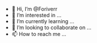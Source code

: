 - 👋 Hi, I’m @Foriverr
- 👀 I’m interested in ...
- 🌱 I’m currently learning ...
- 💞️ I’m looking to collaborate on ...
- 📫 How to reach me ...

<!---
Foriverr/Foriverr is a ✨ special ✨ repository because its `README.md` (this file) appears on your GitHub profile.
You can click the Preview link to take a look at your changes.
--->
